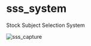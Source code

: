 # sss_system
Stock Subject Selection System

![sss_capture](https://user-images.githubusercontent.com/27264318/130654156-6e03eac2-c596-4d37-8b92-dc39dff65ca6.png)
